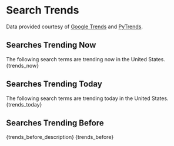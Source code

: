 # Search Trends

Data provided courtesy of [Google Trends](https://trends.google.com) and [PyTrends](https://pypi.org/project/pytrends).

## Searches Trending Now
The following search terms are trending now in the United States.
{trends_now}

## Searches Trending Today
The following search terms are trending today in the United States.
{trends_today}

## Searches Trending Before
{trends_before_description}
{trends_before}